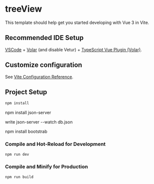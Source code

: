 # treeView 

This template should help get you started developing with Vue 3 in Vite.

## Recommended IDE Setup

[VSCode](https://code.visualstudio.com/) + [Volar](https://marketplace.visualstudio.com/items?itemName=Vue.volar) (and disable Vetur) + [TypeScript Vue Plugin (Volar)](https://marketplace.visualstudio.com/items?itemName=Vue.vscode-typescript-vue-plugin).

## Customize configuration

See [Vite Configuration Reference](https://vitejs.dev/config/).

## Project Setup

```sh
npm install
```


npm install json-server

 write json-server --watch db.json
 
  npm install bootstrab

### Compile and Hot-Reload for Development

```sh
npm run dev
```

### Compile and Minify for Production

```sh
npm run build
```
